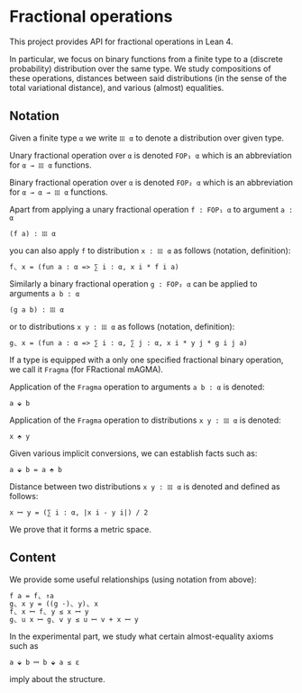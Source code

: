 # Fractional operations

This project provides API for fractional operations in Lean 4.

In particular, we focus on binary functions from a finite type to a (discrete probability) distribution over the same type.
We study compositions of these operations, distances between said distributions (in the sense of the total variational distance), and various (almost) equalities.


## Notation

Given a finite type `α` we write `𝍖 α` to denote a distribution over given type.

Unary fractional operation over `α` is denoted `FOP₁ α` which is an abbreviation for `α → 𝍖 α` functions.

Binary fractional operation over `α` is denoted `FOP₂ α` which is an abbreviation for `α → α → 𝍖 α` functions.

Apart from applying a unary fractional operation `f : FOP₁ α` to argument `a : α`
```
(f a) : 𝍖 α
```
you can also apply `f` to distribution `x : 𝍖 α` as follows (notation, definition):
```
f⌞ x = (fun a : α => ∑ i : α, x i * f i a)
```

Similarly a binary fractional operation `g : FOP₂ α` can be applied to arguments `a b : α`
```
(g a b) : 𝍖 α
```
or to distributions `x y : 𝍖 α` as follows (notation, definition):
```
g⌞ x = (fun a : α => ∑ i : α, ∑ j : α, x i * y j * g i j a)
```

If a type is equipped with a only one specified fractional binary operation, we call it `Fragma` (for FRactional mAGMA).

Application of the `Fragma` operation to arguments `a b : α` is denoted:
```
a ⬙ b
```

Application of the `Fragma` operation to distributions `x y : 𝍖 α` is denoted:
```
x ⬘ y
```

Given various implicit conversions, we can establish facts such as:
```
a ⬙ b = a ⬘ b
```

Distance between two distributions `x y : 𝍖 α` is denoted and defined as follows:
```
x 𝄩 y = (∑ i : α, |x i - y i|) / 2
```
We prove that it forms a metric space.


## Content

We provide some useful relationships (using notation from above):
```
f a = f⌞ ↑a
g⌞ x y = ((g ·)⌞ y)⌞ x
f⌞ x 𝄩 f⌞ y ≤ x 𝄩 y
g⌞ u x 𝄩 g⌞ v y ≤ u 𝄩 v + x 𝄩 y
```

In the experimental part, we study what certain almost-equality axioms such as
```
a ⬙ b 𝄩 b ⬙ a ≤ ε
```
imply about the structure.
